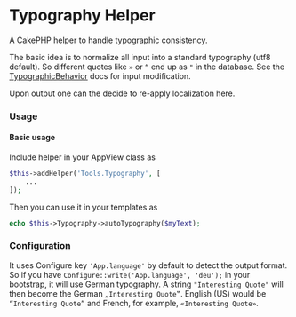 # Typography Helper

A CakePHP helper to handle typographic consistency.

The basic idea is to normalize all input into a standard typography (utf8 default).
So different quotes like `»` or `“` end up as `"` in the database.
See the [TypographicBehavior](/docs/Behavior/Typographic.md) docs for input modification.

Upon output one can the decide to re-apply localization here.

### Usage

#### Basic usage
Include helper in your AppView class as
```php
$this->addHelper('Tools.Typography', [
    ...
]);
```

Then you can use it in your templates as
```php
echo $this->Typography->autoTypography($myText);
```

### Configuration

It uses Configure key `'App.language'` by default to detect the output format.
So if you have `Configure::write('App.language', 'deu');` in your bootstrap, it will use German typography.
A string `"Interesting Quote"` will then become the German `„Interesting Quote‟`.
English (US) would be `“Interesting Quote”` and French, for example, `«Interesting Quote»`.
